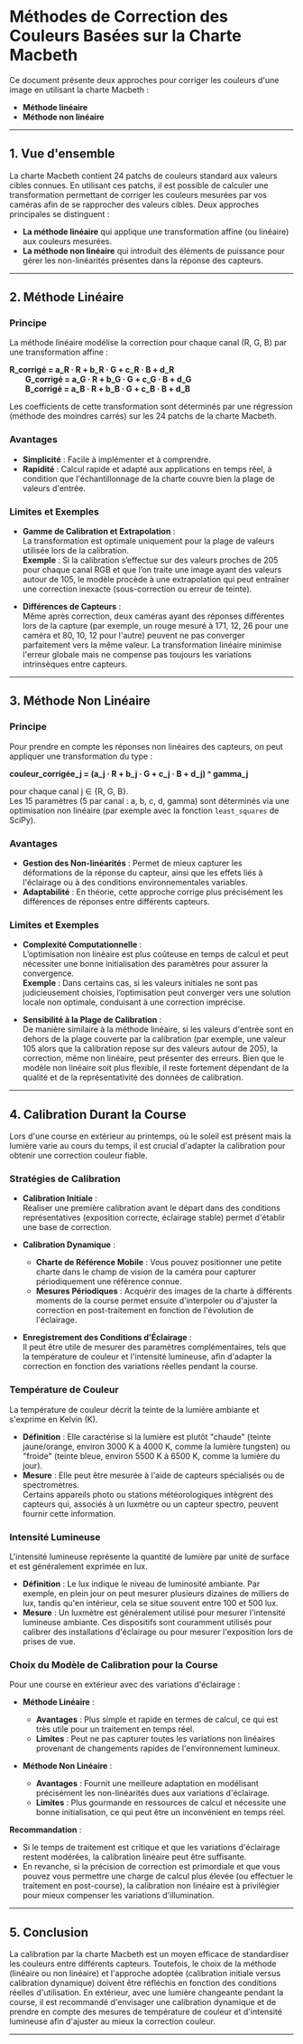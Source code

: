 # Méthodes de Correction des Couleurs Basées sur la Charte Macbeth

Ce document présente deux approches pour corriger les couleurs d'une image en utilisant la charte Macbeth :

- **Méthode linéaire**
- **Méthode non linéaire**

---

## 1. Vue d'ensemble

La charte Macbeth contient 24 patchs de couleurs standard aux valeurs cibles connues. En utilisant ces patchs, il est possible de calculer une transformation permettant de corriger les couleurs mesurées par vos caméras afin de se rapprocher des valeurs cibles. Deux approches principales se distinguent :

- **La méthode linéaire** qui applique une transformation affine (ou linéaire) aux couleurs mesurées.
- **La méthode non linéaire** qui introduit des éléments de puissance pour gérer les non-linéarités présentes dans la réponse des capteurs.

---

## 2. Méthode Linéaire

### Principe

La méthode linéaire modélise la correction pour chaque canal (R, G, B) par une transformation affine :

**R_corrigé = a_R · R + b_R · G + c_R · B + d_R**  
  **G_corrigé = a_G · R + b_G · G + c_G · B + d_G**  
  **B_corrigé = a_B · R + b_B · G + c_B · B + d_B**

Les coefficients de cette transformation sont déterminés par une régression (méthode des moindres carrés) sur les 24 patchs de la charte Macbeth.

### Avantages

- **Simplicité** : Facile à implémenter et à comprendre.
- **Rapidité** : Calcul rapide et adapté aux applications en temps réel, à condition que l'échantillonnage de la charte couvre bien la plage de valeurs d'entrée.

### Limites et Exemples

- **Gamme de Calibration et Extrapolation** :  
  La transformation est optimale uniquement pour la plage de valeurs utilisée lors de la calibration.  
  **Exemple** : Si la calibration s’effectue sur des valeurs proches de 205 pour chaque canal RGB et que l’on traite une image ayant des valeurs autour de 105, le modèle procède à une extrapolation qui peut entraîner une correction inexacte (sous-correction ou erreur de teinte).

- **Différences de Capteurs** :  
  Même après correction, deux caméras ayant des réponses différentes lors de la capture (par exemple, un rouge mesuré à 171, 12, 26 pour une caméra et 80, 10, 12 pour l'autre) peuvent ne pas converger parfaitement vers la même valeur. La transformation linéaire minimise l'erreur globale mais ne compense pas toujours les variations intrinsèques entre capteurs.

---

## 3. Méthode Non Linéaire

### Principe

Pour prendre en compte les réponses non linéaires des capteurs, on peut appliquer une transformation du type :

**couleur_corrigée_j = (a_j · R + b_j · G + c_j · B + d_j) ^ gamma_j**

pour chaque canal j ∈ {R, G, B}.  
Les 15 paramètres (5 par canal : a, b, c, d, gamma) sont déterminés via une optimisation non linéaire (par exemple avec la fonction `least_squares` de SciPy).

### Avantages

- **Gestion des Non-linéarités** : Permet de mieux capturer les déformations de la réponse du capteur, ainsi que les effets liés à l'éclairage ou à des conditions environnementales variables.
- **Adaptabilité** : En théorie, cette approche corrige plus précisément les différences de réponses entre différents capteurs.

### Limites et Exemples

- **Complexité Computationnelle** :  
  L’optimisation non linéaire est plus coûteuse en temps de calcul et peut nécessiter une bonne initialisation des paramètres pour assurer la convergence.  
  **Exemple** : Dans certains cas, si les valeurs initiales ne sont pas judicieusement choisies, l’optimisation peut converger vers une solution locale non optimale, conduisant à une correction imprécise.

- **Sensibilité à la Plage de Calibration** :  
  De manière similaire à la méthode linéaire, si les valeurs d'entrée sont en dehors de la plage couverte par la calibration (par exemple, une valeur 105 alors que la calibration repose sur des valeurs autour de 205), la correction, même non linéaire, peut présenter des erreurs. Bien que le modèle non linéaire soit plus flexible, il reste fortement dépendant de la qualité et de la représentativité des données de calibration.

---

## 4. Calibration Durant la Course

Lors d'une course en extérieur au printemps, où le soleil est présent mais la lumière varie au cours du temps, il est crucial d'adapter la calibration pour obtenir une correction couleur fiable.

### Stratégies de Calibration

- **Calibration Initiale** :  
  Réaliser une première calibration avant le départ dans des conditions représentatives (exposition correcte, éclairage stable) permet d'établir une base de correction.

- **Calibration Dynamique** :

  - **Charte de Référence Mobile** : Vous pouvez positionner une petite charte dans le champ de vision de la caméra pour capturer périodiquement une référence connue.
  - **Mesures Périodiques** : Acquérir des images de la charte à différents moments de la course permet ensuite d'interpoler ou d'ajuster la correction en post-traitement en fonction de l'évolution de l'éclairage.

- **Enregistrement des Conditions d'Éclairage** :  
  Il peut être utile de mesurer des paramètres complémentaires, tels que la température de couleur et l'intensité lumineuse, afin d'adapter la correction en fonction des variations réelles pendant la course.

### Température de Couleur

La température de couleur décrit la teinte de la lumière ambiante et s'exprime en Kelvin (K).

- **Définition** : Elle caractérise si la lumière est plutôt "chaude" (teinte jaune/orange, environ 3000 K à 4000 K, comme la lumière tungsten) ou "froide" (teinte bleue, environ 5500 K à 6500 K, comme la lumière du jour).
- **Mesure** : Elle peut être mesurée à l'aide de capteurs spécialisés ou de spectromètres.  
  Certains appareils photo ou stations météorologiques intègrent des capteurs qui, associés à un luxmètre ou un capteur spectro, peuvent fournir cette information.

### Intensité Lumineuse

L'intensité lumineuse représente la quantité de lumière par unité de surface et est généralement exprimée en lux.

- **Définition** : Le lux indique le niveau de luminosité ambiante. Par exemple, en plein jour on peut mesurer plusieurs dizaines de milliers de lux, tandis qu'en intérieur, cela se situe souvent entre 100 et 500 lux.
- **Mesure** : Un luxmètre est généralement utilisé pour mesurer l'intensité lumineuse ambiante. Ces dispositifs sont couramment utilisés pour calibrer des installations d'éclairage ou pour mesurer l'exposition lors de prises de vue.

### Choix du Modèle de Calibration pour la Course

Pour une course en extérieur avec des variations d'éclairage :

- **Méthode Linéaire** :

  - **Avantages** : Plus simple et rapide en termes de calcul, ce qui est très utile pour un traitement en temps réel.
  - **Limites** : Peut ne pas capturer toutes les variations non linéaires provenant de changements rapides de l'environnement lumineux.

- **Méthode Non Linéaire** :
  - **Avantages** : Fournit une meilleure adaptation en modélisant précisément les non-linéarités dues aux variations d'éclairage.
  - **Limites** : Plus gourmande en ressources de calcul et nécessite une bonne initialisation, ce qui peut être un inconvénient en temps réel.

**Recommandation** :

- Si le temps de traitement est critique et que les variations d'éclairage restent modérées, la calibration linéaire peut être suffisante.
- En revanche, si la précision de correction est primordiale et que vous pouvez vous permettre une charge de calcul plus élevée (ou effectuer le traitement en post-course), la calibration non linéaire est à privilégier pour mieux compenser les variations d'illumination.

---

## 5. Conclusion

La calibration par la charte Macbeth est un moyen efficace de standardiser les couleurs entre différents capteurs. Toutefois, le choix de la méthode (linéaire ou non linéaire) et l'approche adoptée (calibration initiale versus calibration dynamique) doivent être réfléchis en fonction des conditions réelles d'utilisation. En extérieur, avec une lumière changeante pendant la course, il est recommandé d'envisager une calibration dynamique et de prendre en compte des mesures de température de couleur et d'intensité lumineuse afin d'ajuster au mieux la correction couleur.

---

